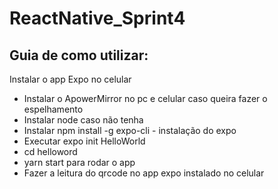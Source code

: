 # ReactNative_Sprint4
## Guia de como utilizar:

Instalar o app Expo no celular
 - Instalar o  ApowerMirror no pc e celular caso queira fazer o espelhamento
 - Instalar node caso não tenha
 - Instalar npm install -g expo-cli - instalação do expo
 - Executar expo init HelloWorld
- cd helloword
-  yarn start para rodar o app
- Fazer a leitura do qrcode no app expo instalado no celular
